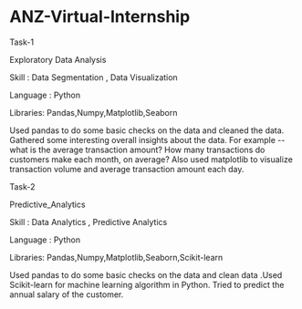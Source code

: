 # ANZ-Virtual-Internship
Task-1

Exploratory Data Analysis

Skill : Data Segmentation , Data Visualization

Language : Python

Libraries: Pandas,Numpy,Matplotlib,Seaborn

Used pandas to do some basic checks on the data and cleaned the data. Gathered some interesting overall insights about the data. For example -- what is the average transaction amount? How many transactions do customers make each month, on average? Also used matplotlib to visualize transaction volume and average transaction amount each day.

Task-2

Predictive_Analytics

Skill : Data Analytics , Predictive Analytics

Language : Python

Libraries: Pandas,Numpy,Matplotlib,Seaborn,Scikit-learn

Used pandas to do some basic checks on the data and clean data .Used Scikit-learn for machine learning algorithm in Python. Tried to predict the annual salary of the customer.
